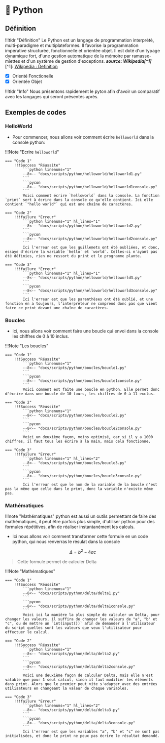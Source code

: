 # 🐍 Python

## Définition

!!!tldr "Définition"
    Le Python est un langage de programmation interprété, multi-paradigme et multiplateformes. Il favorise la programmation impérative structurée, fonctionnelle et orientée objet. Il est doté d'un typage dynamique fort, d'une gestion automatique de la mémoire par ramasse-miettes et d'un système de gestion d'exceptions.
    __*source: Wikipedia[^1]*__
    [^1]: [Wikipedia : Definition](https://fr.wikipedia.org/wiki/Python_(langage))

- [X] Orienté Fonctionelle    
- [X] Orientée Objet

!!!tldr "Info"
    Nous présentons rapidement le pyton afin d'avoir un comparatif avec les langages qui seront présentés après.
## Exemples de codes

### HelloWorld

- Pour commencer, nous allons voir comment écrire `helloworld` dans la console python:

!!!Note "Ecrire `helloworld`"

    === "Code 1"
        !!!Success "Réussite"
            ```python linenums="1"
            --8<-- "docs/scripts/python/helloworld/helloworld1.py"
            ```
            ```pycon
            --8<-- "docs/scripts/python/helloworld/helloworld1console.py"
            ```
            Voici comment écrire `helloworld` dans la console. La fonction `print` sert à écrire dans la console ce qu'elle contient. Ici elle contient `"hello world"` qui est une chaîne de caractères.
            
    === "Code 2"
        !!!failure "Erreur"
            ```python linenums="1" hl_lines="1"
            --8<-- "docs/scripts/python/helloworld/helloworld2.py"
            ```
            ```pycon
            --8<-- "docs/scripts/python/helloworld/helloworld2console.py"
            ```
            Ici l'erreur est que les guillemets ont été oubliées, et donc, essaye d'écrire la variable `hello` et `world`. Celles-ci n'ayant pas été définies, rien ne ressort du print et le programme plante.

    === "Code 3"
        !!!failure "Erreur"
            ```python linenums="1" hl_lines="1"
            --8<-- "docs/scripts/python/helloworld/helloworld3.py"
            ```
            ```pycon
            --8<-- "docs/scripts/python/helloworld/helloworld3console.py"
            ```
            Ici l'erreur est que les parenthèses ont été oublié, et une fonction en a toujours, l'interpréteur ne comprend donc pas que vient faire ce print devant une chaîne de caractères.

### Boucles
    
- Ici, nous allons voir comment faire une boucle qui envoi dans la console les chiffres de 0 à 10 inclus.

!!!Note "Les boucles"

    === "Code 1"
        !!!Success "Réussite"
            ```python linenums="1"
            --8<-- "docs/scripts/python/boucles/boucle1.py"
            ```
            ```pycon
            --8<-- "docs/scripts/python/boucles/boucle1console.py"
            ```
            Voici comment est faite une boucle en python. Elle permet donc d'écrire dans une boucle de 10 tours, les chiffres de 0 à 11 exclus.
    
    === "Code 2"
        !!!Success "Réussite"
            ```python linenums="1"
            --8<-- "docs/scripts/python/boucles/boucle2.py"
            ```
            ```pycon
            --8<-- "docs/scripts/python/boucles/boucle2console.py"
            ```
            Voici un deuxième façon, moins optimisé, car si il y a 1000 chiffres, il faut tous les écrire à la main, mais cela fonctionne.

    === "Code 3"
        !!!failure "Erreur"
            ```python linenums="1" hl_lines="2"
            --8<-- "docs/scripts/python/boucles/boucle3.py"
            ```
            ```pycon
            --8<-- "docs/scripts/python/boucles/boucle3console.py"
            ```
            Ici l'erreur est que le nom de la variable de la boucle n'est pas la même que celle dans le print, donc la variable n'existe même pas.

### Mathématiques

!!!note "Mathématiques"
    python est aussi un outils permettant de faire des mathématiques, il peut être parfois plus simple, d'utiliser python pour des formules répétitives, afin de réaliser instantanément les calculs.

- Ici nous allons voir comment transformer cette formule en un code python, qui nous renverras le résulat dans la console

$$
\Delta = b^2-4ac
$$

> Cette formule permet de calculer Delta

!!!Note "Mathématiques"

    === "Code 1"
        !!!Success "Réussite"
            ```python linenums="1"
            --8<-- "docs/scripts/python/delta/delta1.py"
            ```
            ```pycon
            --8<-- "docs/scripts/python/delta/delta1console.py"
            ```
            Voici ici la manière la plus simple de calculer un Delta, pour changer les valeurs, il suffira de changer les valeurs de "a", "b" et "c", ou de mettre un `int(input())` afin de demander à l'utilisateur du script quelles sont les valeurs que veux l'utilisateur pour effectuer le calcul.
    
    === "Code 2"
        !!!Success "Réussite"
            ```python linenums="1"
            --8<-- "docs/scripts/python/delta/delta2.py"
            ```
            ```pycon
            --8<-- "docs/scripts/python/delta/delta2console.py"
            ```
            Voici une deuxième façon de calculer Delta, mais elle n'est valable que pour 1 seul calcul, sinon il faut modifier les éléments dans print. Alors que le premier peut vite s'adapter avec des entrées utilisateurs en changeant la valeur de chaque variables.

    === "Code 3"
        !!!failure "Erreur"
            ```python linenums="1" hl_lines="2"
            --8<-- "docs/scripts/python/delta/delta3.py"
            ```
            ```pycon
            --8<-- "docs/scripts/python/delta/delta3console.py"
            ```
            Ici l'erreur est que les variables "a", "b" et "c" ne sont pas initialisées, et donc le print ne peux pas écrire le résultat demandé.